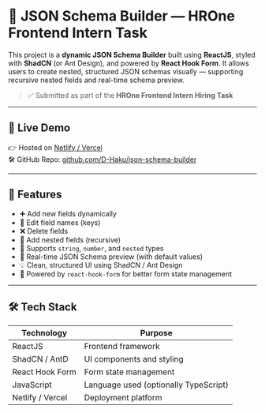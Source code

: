 # 🧩 JSON Schema Builder — HROne Frontend Intern Task

This project is a **dynamic JSON Schema Builder** built using **ReactJS**, styled with **ShadCN** (or Ant Design), and powered by **React Hook Form**. It allows users to create nested, structured JSON schemas visually — supporting recursive nested fields and real-time schema preview.

> ✅ Submitted as part of the **HROne Frontend Intern Hiring Task**  
---

## 🚀 Live Demo

👉 Hosted on [Netlify / Vercel](https://your-live-link-here.vercel.app)  
🛠️ GitHub Repo: [github.com/D-Haku/json-schema-builder](https://github.com/D-Haku/json_schema_builder)

---

## 🎯 Features

- ➕ Add new fields dynamically
- 📝 Edit field names (keys)
- ❌ Delete fields
- 📂 Add nested fields (recursive)
- 📄 Supports `string`, `number`, and `nested` types
- 🔄 Real-time JSON Schema preview (with default values)
- 💡 Clean, structured UI using ShadCN / Ant Design
- 🧪 Powered by `react-hook-form` for better form state management

---

## 🛠️ Tech Stack

| Technology        | Purpose                              |
|-------------------|---------------------------------------|
| ReactJS           | Frontend framework                   |
| ShadCN / AntD     | UI components and styling            |
| React Hook Form   | Form state management                |
| JavaScript        | Language used (optionally TypeScript)|
| Netlify / Vercel  | Deployment platform                  |

